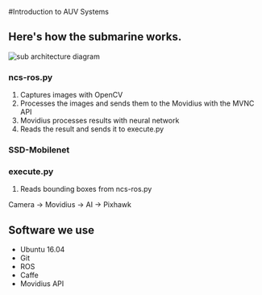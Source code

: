 #Introduction to AUV Systems

## Here's how the submarine works.

![sub architecture diagram](images/2018-sub-architecture.png)

### ncs-ros.py
1. Captures images with OpenCV
2. Processes the images and sends them to the Movidius with the MVNC API
3. Movidius processes results with neural network
4. Reads the result and sends it to execute.py

### SSD-Mobilenet

### execute.py
1. Reads bounding boxes from ncs-ros.py

Camera &rarr; Movidius &rarr; AI &rarr; Pixhawk

## Software we use
* Ubuntu 16.04
* Git
* ROS
* Caffe
* Movidius API